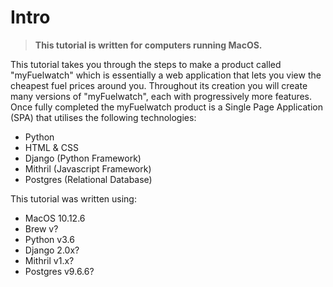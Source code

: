 # Intro

> **This tutorial is written for computers running MacOS.**

This tutorial takes you through the steps to make a product called "myFuelwatch" which is essentially a web application that lets you view the cheapest fuel prices around you. Throughout its creation you will create many versions of "myFuelwatch", each with progressively more features. Once fully completed the myFuelwatch product is a Single Page Application \(SPA\) that utilises the following technologies:

* Python
* HTML & CSS
* Django \(Python Framework\)
* Mithril \(Javascript Framework\)
* Postgres \(Relational Database\)

This tutorial was written using:

* MacOS 10.12.6
* Brew v?
* Python v3.6
* Django 2.0x?
* Mithril v1.x?
* Postgres v9.6.6?

